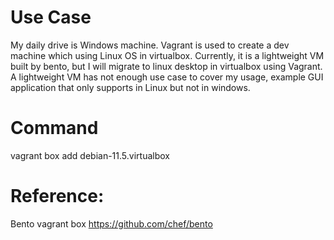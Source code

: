 # Use Case
My daily drive is Windows machine.
Vagrant is used to create a dev machine which using Linux OS in virtualbox. Currently, it is a lightweight VM built by bento, but I will migrate to linux desktop in virtualbox using Vagrant. A lightweight VM has not enough use case to cover my usage, example GUI application that only supports in Linux but not in windows.

# Command
vagrant box add debian-11.5.virtualbox

# Reference:
Bento vagrant box https://github.com/chef/bento

